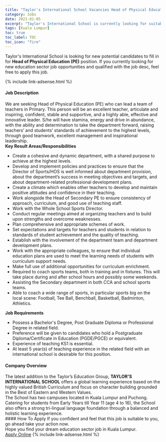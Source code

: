 ```yaml
---
title: "Taylor's International School Vacancies Head of Physical Education (PE)" 
category: Jobs 
date: 2021-01-05 
excerpt: "Taylor's International School is currently looking for suitable person to fill in the Head of Physical Education (PE) which positioned at Kuala Lumpur" 
tags: [Kuala Lumpur] 
toc: true 
toc_label: TOC 
toc_icon: "fire" 
--- 
```


<p>Taylor's International School is looking for new potential candidates to fill in for <b>Head of Physical Education (PE)</b> position. If you currently looking for new education sector job opportunities and qualified with the job desc, feel free to apply this job.
</p>{% include link-adsense.html %} 
 <div><div><div><h4>Job Description</h4></div></div><div><div><span><div><div><div>We are seeking Head of Physical Education (PE) who can lead a team of teachers in Primary. This person will be an excellent teacher, articulate and inspiring, confident, stable and supportive, and a highly able, effective and innovative leader. S/he will have stamina, energy and drive in abundance, with the ability and determination to take the department forward, raising teachers&#8217; and students&#8217; standards of achievement to the highest levels, through good teamwork, excellent management and inspirational leadership.</div><div><strong>Key Result Areas/Responsibilities</strong><ul><li>Create a cohesive and dynamic department, with a shared purpose to achieve at the highest levels.</li><li>Develop and implement policies and practices to ensure that the Director of Sports/HOS is well informed about department provision, about the department&#8217;s success in meeting objectives and targets, and about department-related professional development plans.</li><li>Create a climate which enables other teachers to develop and maintain positive attitudes and confidence in their teaching.</li><li>Work alongside the Head of Secondary PE to ensure consistency of approach, curriculum, and good use of teaching staff.</li><li>Work with the Whole School Sports Director.</li><li>Conduct regular meetings aimed at organizing teachers and to build upon strengths and overcome weaknesses.</li><li>Plan comprehensive and appropriate schemes of work.</li><li>Set expectations and targets for teachers and students in relation to standards of student achievement and the quality of teaching.</li><li>Establish with the involvement of the department team and department development plans.</li><li>Work with the appropriate colleagues, to ensure that individual education plans are used to meet the learning needs of students with curriculum support needs.</li><li>Make full use of additional opportunities for curriculum enrichment.</li><li>Required to coach sports teams, both in training and in fixtures. This will take place during and after school hours and possibly some weekends.</li><li>Assisting the Secondary department in both CCA and school sports teams.</li><li>Able to coach a wide range of sports, in particular sports big on the local scene: Football, Tee Ball, Benchball, Basketball, Badminton, Athletics.</li></ul><div><strong>Job Requirements</strong></div><ul><li>Possess a Bachelor's Degree, Post Graduate Diploma or Professional Degree in related field.</li><li>Preference will be given to candidates who hold a Postgraduate Diploma/Certificate in Education (PGDE/PGCE) or equivalent.</li><li>Experience of teaching KS1 is essential.</li><li>At least 5 year(s) of teaching experience in the related field with an international school is desirable for this position.</li></ul></div></div></div></span></div></div></div> 
<div><div><div><h4>Company Overview</h4></div></div><div><div><span><div><div>
	The latest addition to the Taylor&#8217;s Education Group, <strong>TAYLOR'S INTERNATIONAL SCHOOL</strong> offers a global learning experience based on the highly valued British Curriculum and focus on character building grounded in the Best of Eastern and Western Values.</div>
<div>
	The School has two campuses located in Kuala Lumpur and Puchong. Catering for students from Early Years till Year 11 (age 4 to 16), the School also offers a strong tri-lingual language foundation through a balanced and holistic learning experience.</div></div></span></div></div></div> 
#### How To Apply 
If you confident and feel that this job is suitable to you, go ahead take your action now. <br/> 
Hope you find your dream education sector job in Kuala Lumpur. <br/> 
<a href="https://www.jobstreet.com.my/en/job/head-of-physical-education-pe-4455773?jobId=jobstreet-my-job-4455773&sectionRank=6&token=0~b3516817-690b-43d7-bc11-3e7b7f64e85c&fr=SRP%20View%20In%20New%20Ta" class="btn btn--info" target="_blank" rel="nofollow noopenner">Apply Online</a> 
{% include link-adsense.html %} 